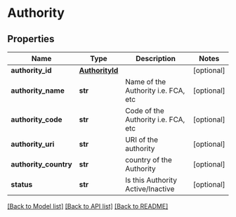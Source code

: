# Authority

## Properties
Name | Type | Description | Notes
------------ | ------------- | ------------- | -------------
**authority_id** | [**AuthorityId**](AuthorityId.md) |  | [optional] 
**authority_name** | **str** | Name of the Authority i.e. FCA, etc | [optional] 
**authority_code** | **str** | Code of the Authority i.e. FCA, etc | [optional] 
**authority_uri** | **str** | URI of the authority | [optional] 
**authority_country** | **str** | country of the Authority | [optional] 
**status** | **str** | Is this Authority Active/Inactive | [optional] 

[[Back to Model list]](../README.md#documentation-for-models) [[Back to API list]](../README.md#documentation-for-api-endpoints) [[Back to README]](../README.md)

